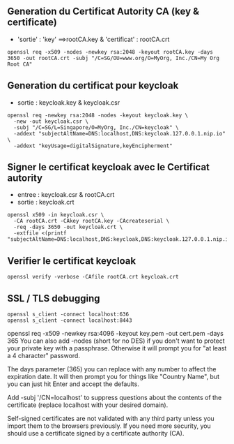 ## Generation du Certificat Autority CA (key & certificate)
- 'sortie' : 'key' ==>rootCA.key & 'certificat' : rootCA.crt
```
openssl req -x509 -nodes -newkey rsa:2048 -keyout rootCA.key -days 3650 -out rootCA.crt -subj "/C=SG/OU=www.org/O=MyOrg, Inc./CN=My Org Root CA"

```

## Generation du certificat pour keycloak
- sortie : keycloak.key & keycloak.csr

```
openssl req -newkey rsa:2048 -nodes -keyout keycloak.key \
  -new -out keycloak.csr \
  -subj "/C=SG/L=Singapore/O=MyOrg, Inc./CN=keycloak" \
  -addext "subjectAltName=DNS:localhost,DNS:keycloak.127.0.0.1.nip.io" \
  -addext "keyUsage=digitalSignature,keyEncipherment"
```

## Signer le certificat keycloak avec le Certificat autority
- entree : keycloak.csr & rootCA.crt
- sortie : keycloak.crt

```
openssl x509 -in keycloak.csr \
  -CA rootCA.crt -CAkey rootCA.key -CAcreateserial \
  -req -days 3650 -out keycloak.crt \
  -extfile <(printf "subjectAltName=DNS:localhost,DNS:keycloak,DNS:keycloak.127.0.0.1.nip.io")
```
## Verifier le certificat keycloak
```
openssl verify -verbose -CAfile rootCA.crt keycloak.crt
```
## SSL / TLS debugging
```
openssl s_client -connect localhost:636
openssl s_client -connect localhost:8443
```



openssl req -x509 -newkey rsa:4096 -keyout key.pem -out cert.pem -days 365
You can also add -nodes (short for no DES) if you don't want to protect your private key with a passphrase. Otherwise it will prompt you for "at least a 4 character" password.

The days parameter (365) you can replace with any number to affect the expiration date. It will then prompt you for things like "Country Name", but you can just hit Enter and accept the defaults.

Add -subj '/CN=localhost' to suppress questions about the contents of the certificate (replace localhost with your desired domain).

Self-signed certificates are not validated with any third party unless you import them to the browsers previously. If you need more security, you should use a certificate signed by a certificate authority (CA).
